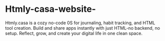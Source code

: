 # Htmly-casa-website-
Htmly.casa is a cozy no-code 0S for journaling, habit tracking, and HTML tool creation. Build and share apps instantly with just HTML-no backend, no setup. Reflect, grow, and create your digital life in one clean space.
